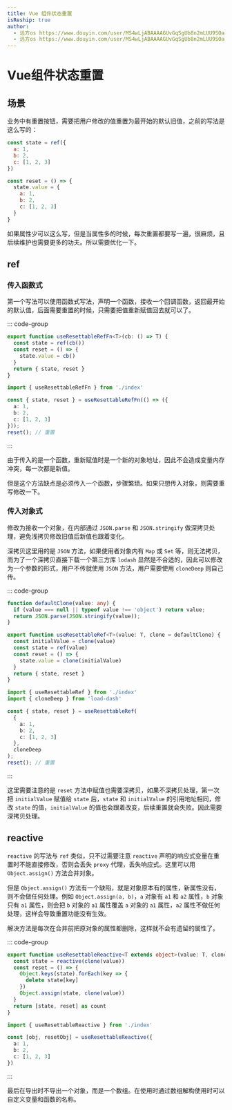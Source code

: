 ```yaml
---
title: Vue 组件状态重置
isReship: true
author:
  - 远方os https://www.douyin.com/user/MS4wLjABAAAAGUvGqSgUb8n2mLUU9SOa5wmdZy-Sj5_FUt-DK5Iu6PpxO1QgrJ1_vXy6ikzz_Q4h?from_tab_name=main&is_search=0&list_name=follow&modal_id=7436373870610795814&nt=0
  - 远方os https://www.douyin.com/user/MS4wLjABAAAAGUvGqSgUb8n2mLUU9SOa5wmdZy-Sj5_FUt-DK5Iu6PpxO1QgrJ1_vXy6ikzz_Q4h?from_tab_name=main&is_search=0&list_name=follow&modal_id=7436735383968206130&nt=0
---
```


# Vue组件状态重置

## 场景

业务中有重置按钮，需要把用户修改的值重置为最开始的默认旧值，之前的写法是这么写的：

```js
const state = ref({
  a: 1,
  b: 2,
  c: [1, 2, 3]
})

const reset = () => {
  state.value = {
    a: 1,
    b: 2,
    c: [1, 2, 3]
  }
}
```

如果属性少可以这么写，但是当属性多的时候，每次重置都要写一遍，很麻烦，且后续维护也需要更多的功夫。所以需要优化一下。

## ref

### 传入函数式

第一个写法可以使用函数式写法，声明一个函数，接收一个回调函数，返回最开始的默认值，后面需要重置的时候，只需要把值重新赋值回去就可以了。

::: code-group
```ts [index.ts]
export function useResettableRefFn<T>(cb: () => T) {
  const state = ref(cb())
  const reset = () => {
    state.value = cb()
  }
  return { state, reset }
}
```
```ts [index.vue]
import { useResettableRefFn } from './index'

const { state, reset } = useResettableRefFn(() => ({
  a: 1,
  b: 2,
  c: [1, 2, 3]
}));
reset(); // 重置
```
:::

由于传入的是一个函数，重新赋值时是一个新的对象地址，因此不会造成变量内存冲突，每一次都是新值。

但是这个方法缺点是必须传入一个函数，步骤繁琐。如果只想传入对象，则需要重写修改一下。

### 传入对象式

修改为接收一个对象，在内部通过 `JSON.parse` 和 `JSON.stringify` 做深拷贝处理，避免浅拷贝修改旧值后新值也跟着变化。

深拷贝这里用的是 `JSON` 方法，如果使用者对象内有 `Map` 或 `Set` 等，则无法拷贝，而为了一个深拷贝直接下载一个第三方库 `lodash` 显然是不合适的，因此可以修改为一个参数的形式，用户不传就使用 `JSON` 方法，用户需要使用 `cloneDeep` 则自己传。

::: code-group
```ts [index.ts]
function defaultClone(value: any) {
  if (value === null || typeof value !== 'object') return value;
  return JSON.parse(JSON.stringify(value));
}

export function useResettableRef<T>(value: T, clone = defaultClone) {
  const initialValue = clone(value)
  const state = ref(value)
  const reset = () => {
    state.value = clone(initialValue)
  }
  return { state, reset }
}
```
```ts [index.vue]
import { useResettableRef } from './index'
import { cloneDeep } from 'load-dash'

const { state, reset } = useResettableRef(
  {
    a: 1,
    b: 2,
    c: [1, 2, 3]
  },
  cloneDeep
);
reset(); // 重置
```
:::

这里需要注意的是 `reset` 方法中赋值也需要深拷贝，如果不深拷贝处理，第一次把 `initialValue` 赋值给 `state` 后，`state` 和 `initialValue` 的引用地址相同，修改 `state` 的值，`initialValue` 的值也会跟着改变，后续重置就会失败。因此需要深拷贝处理。

## reactive

`reactive` 的写法与 `ref` 类似，只不过需要注意 `reactive` 声明的响应式变量在重置时不能直接修改，否则会丢失 `proxy` 代理，丢失响应式。这里可以用 `Object.assign()` 方法合并对象。

但是 `Object.assign()` 方法有一个缺陷，就是对象原本有的属性，新属性没有，则不会做任何处理。例如 `Object.assign(a, b)`，`a` 对象有 `a1` 和 `a2` 属性，`b` 对象只有 `a1` 属性，则会把 `b` 对象的 `a1` 属性覆盖 `a` 对象的 `a1` 属性，`a2` 属性不做任何处理，这样会导致重置功能没有生效。

解决方法是每次在合并前把原对象的属性都删除，这样就不会有遗留的属性了。

::: code-group
```ts [index.ts]
export function useResettableReactive<T extends object>(value: T, clone = defaultClone) {
  const state = reactive(clone(value))
  const reset = () => {
    Object.keys(state).forEach(key => {
      delete state[key]
    })
    Object.assign(state, clone(value))
  }
  return [state, reset] as count
}
```
```ts [index.vue]
import { useResettableReactive } from './index'

const [obj, resetObj] = useResettableReactive({
  a: 1,
  b: 2,
  c: [1, 2, 3]
})
```
:::

最后在导出时不导出一个对象，而是一个数组。在使用时通过数组解构使用时可以自定义变量和函数的名称。
